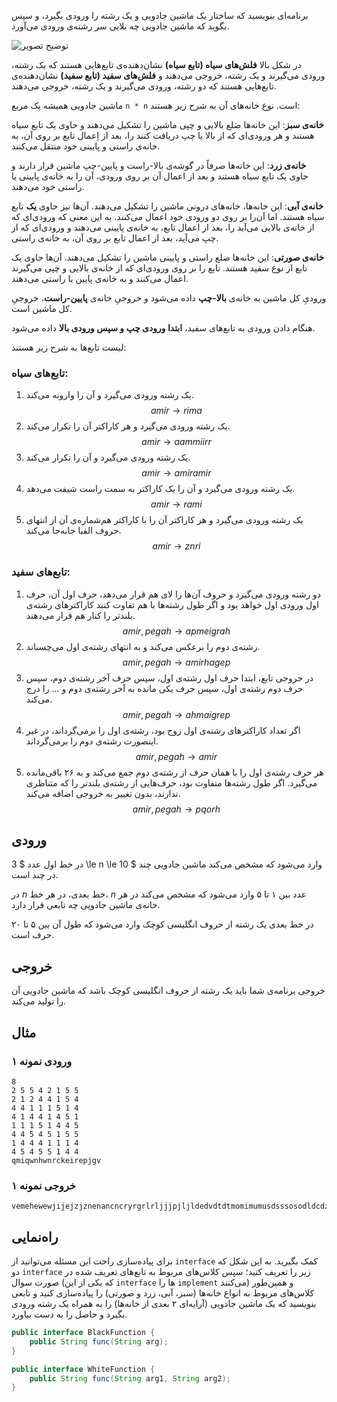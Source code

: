 برنامه‌ای بنویسید که ساختار یک ماشین جادویی و یک رشته را ورودی بگیرد، و سپس بگوید که ماشین جادویی چه بلایی سر رشته‌ی ورودی می‌آورد.

![توضیح تصویر](http://bayanbox.ir/download/7647162205037739160/interface.png)

در شکل بالا **فلش‌های سیاه (تابع سیاه)** نشان‌دهنده‌ی تابع‌هایی هستند که یک رشته، ورودی می‌گیرند و یک رشته، خروجی می‌دهند و **فلش‌های سفید (تابع سفید)** نشان‌دهنده‌ی تابع‌هایی هستند که دو رشته، ورودی می‌گیرند و یک رشته، خروجی می‌دهند.

ماشین جادویی همیشه یک مربع `n * n` است. نوع خانه‌های آن به شرح زیر هستند:

**خانه‌ی سبز**: این خانه‌ها ضلع بالایی و چپی ماشین را تشکیل می‌دهند و حاوی یک تابع سیاه هستند و هر ورودی‌ای که از بالا یا چپ دریافت کنند را، بعد از اِعمال تابع بر روی آن، به خانه‌ی راستی و پایینی خود منتقل می‌کنند.

**خانه‌ی زرد**: این خانه‌ها صرفاً در گوشه‌ی بالا-راست و پایین-چپ ماشین قرار دارند و حاوی یک تابع سیاه هستند و بعد از اعمال آن بر روی ورودی، آن را به خانه‌‌ی پایینی یا راستی خود می‌دهند.

**خانه‌ی آبی**: این خانه‌ها، خانه‌های درونی ماشین را تشکیل می‌دهند. آن‌ها نیز حاوی **یک** تابع سیاه هستند. اما آن‌را بر روی دو ورودی خود اعمال می‌کنند. به این معنی که ورودی‌ای که از خانه‌ی بالایی می‌آید را، بعد از اعمال تابع، به خانه‌ی پایینی می‌دهند و ورودی‌ای که از چپ می‌آید، بعد از اعمال تابع بر روی آن، به خانه‌ی راستی.

**خانه‌ی صورتی**: این خانه‌ها ضلع راستی و پایینی ماشین را تشکیل می‌دهند. آن‌ها حاوی یک تابع از نوع سفید هستند. تابع را بر روی ورودی‌ای که از خانه‌ی بالایی و چپی می‌گیرند اعمال می‌کنند و به خانه‌ی پایین یا راستی می‌دهند.

ورودیِ کل ماشین به خانه‌ی **بالا-چپ** داده می‌شود و خروجیِ خانه‌ی **پایین-راست**، خروجیِ کل ماشین است.

هنگام دادن ورودی به تابع‌های سفید، **ابتدا ورودی چپ و سپس ورودی بالا** داده می‌شود.


لیست تابع‌ها به شرح زیر هستند:


### تابع‌های سیاه:

1. یک رشته ورودی می‌گیرد و آن را وارونه می‌کند.
   $$amir \rightarrow rima$$
2. یک رشته ورودی می‌گیرد و هر کاراکتر آن را تکرار می‌کند.
   $$amir \rightarrow aammiirr$$
3. یک رشته ورودی می‌گیرد و آن را تکرار می‌کند.
   $$amir \rightarrow amiramir$$
4. یک رشته ورودی می‌گیرد و آن را یک کاراکتر به سمت راست شیفت می‌دهد.$$amir \rightarrow rami$$
5. یک رشته ورودی می‌گیرد و هر کاراکتر آن را با کاراکتر هم‌شماره‌ی آن از انتهای حروف الفبا جابه‌جا می‌کند.$$amir \rightarrow znri$$

### تابع‌های سفید:

1. دو رشته ورودی می‌گیرد و حروف آن‌ها را لای هم قرار می‌دهد، حرف اول آن، حرف اول ورودی اول خواهد بود و اگر طول رشته‌ها با هم تفاوت کنند کاراکترهای رشته‌ی بلندتر را کنار هم قرار می‌دهند. $$amir , pegah \rightarrow apmeigrah$$
2. رشته‌ی دوم را برعکس می‌کند و به انتهای رشته‌ی اول می‌چسباند. $$amir , pegah \rightarrow amirhagep$$
3. در خروجی تابع، ابتدا حرف اول رشته‌ی اول، سپس حرف آخر رشته‌ی دوم، سپس حرف دوم رشته‌ی اول، سپس حرف یکی مانده به آخر رشته‌ی دوم و … را درج می‌کند. $$amir , pegah \rightarrow ahmaigrep$$
4. اگر تعداد کاراکترهای رشته‌ی اول زوج بود، رشته‌ی اول را برمی‌گرداند، در غیر اینصورت رشته‌ی دوم را برمی‌گرداند.$$amir , pegah \rightarrow amir$$
5. هر حرف رشته‌ی اول را با همان حرف از رشته‌‌ی دوم جمع می‌کند و به ۲۶ باقی‌مانده می‌گیرد. اگر طول رشته‌ها متفاوت بود، حرف‌هایی از رشته‌ی بلندتر را که متناظری ندارند، بدون تغییر به خروجی اضافه می‌کند.$$amir , pegah \rightarrow pqorh$$

## ورودی

در خط اول عدد $ 3 \le n \le 10 $ وارد می‌شود که مشخص می‌کند ماشین جادویی چند در چند است.

در $n$ خط بعدی، در هر خط، $n$ عدد بین ۱ تا ۵ وارد می‌شود که مشخص می‌کند در هر خانه‌ی ماشین جادویی چه تابعی قرار دارد.

در خط بعدی یک رشته از حروف انگلیسی کوچک وارد می‌شود که طول آن بین ۵ تا ۲۰ حرف است.

## خروجی


خروجی برنامه‌ی شما باید یک رشته از حروف انگلیسی کوچک باشد که ماشین جادویی آن را تولید می‌کند.

## مثال

### ورودی نمونه ۱
```
8
2 5 5 4 2 1 5 5 
2 1 2 4 4 1 5 4 
4 4 1 1 1 5 1 4 
4 1 4 4 1 4 5 1 
1 1 1 5 1 4 4 5 
4 4 5 4 5 1 5 5 
1 4 4 4 1 1 1 4 
4 5 4 5 5 1 4 4 
qmiqwnhwnrckeirepjgv
```


### خروجی نمونه ۱
```
vemehewewjijejzjznenancncryrgrlrljjjpjljldedvdtdtmomimumusdsssosodldcdzdzmdmhmvmzizikizizxzxhxzxzpzptpzpzvzvdvzvzrzrirzrzizimizizvzvkvzvzkzktkzkzqzqwqzqztztotzt
```

## راه‌نمایی
برای پیاده‌سازی راحت این مسئله می‌توانید از `interface` کمک بگیرید. به این شکل که دو `interface` زیر را تعریف کنید؛ سپس کلاس‌های مربوط به تابع‌های تعریف شده در صورت سوال (که یکی از این `interface` ها را `implement` می‌کنند) و همین‌طور کلاس‌های مربوط به انواع خانه‌ها (سبز، آبی، زرد و صورتی) را پیاده‌سازی کنید و تابعی بنویسید که یک ماشین جادویی (آرایه‌ای ۲ بعدی از خانه‌ها) را به همراه یک رشته ورودی بگیرد و حاصل را به دست بیاورد.

```java
public interface BlackFunction {
	public String func(String arg);
}

public interface WhiteFunction {
	public String func(String arg1, String arg2);
}
```
